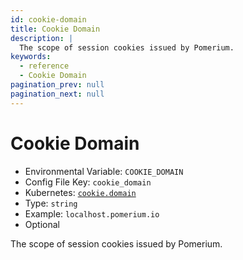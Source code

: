 ```yaml
---
id: cookie-domain
title: Cookie Domain
description: |
  The scope of session cookies issued by Pomerium.
keywords:
  - reference
  - Cookie Domain
pagination_prev: null
pagination_next: null
---
```


# Cookie Domain

- Environmental Variable: `COOKIE_DOMAIN`
- Config File Key: `cookie_domain`
- Kubernetes: [`cookie.domain`](/docs/deploy/k8s/reference#cookie)
- Type: `string`
- Example: `localhost.pomerium.io`
- Optional

The scope of session cookies issued by Pomerium.
